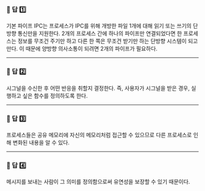 ### 📌 답 1️⃣  
기본 파이프 IPC는 프로세스가 IPC를 위해 개방한 파일 1개에 대해 읽기 또는 쓰기의 단방향 통신만을 지원한다. 2개의 프로세스 간에 하나의 파이프만 연결되었다면 한 프로세스는 정보를 무조건 주기만 하고 다른 한 쪽은 무조건 받기만 하는 단방향 시스템이 되고 만다. 이 때문에 양방향 의사소통이 되려면 2개의 파이프가 필요하다.

---

### 📌 답 2️⃣  
시그널을 수신한 후 어떤 반응을 취할지 결정한다. 즉, 사용자가 시그널을 받은 경우, 실행하고 싶은 함수를 정의하도록 한다. 

---

### 📌 답 3️⃣ 
프로세스들은 공유 메모리에 자신의 메모리처럼 접근할 수 있으므로 다른 프로세스로 인해 변화된 내용을 알 수 있다.

---

### 📌 답 4️⃣  
메시지를 보내는 사람이 그 의미를 정의함으로써 유연성을 보장할 수 있기 때문이다.
